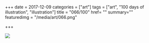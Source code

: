 +++
date = 2017-12-09
categories = ["art"]
tags = ["art", "100 days of illustration", "illustration"]
title = "066/100"
href= ""
summary=""
featuredimg = "/media/art/066.png"

+++

<img src="/media/art/066.png" />
